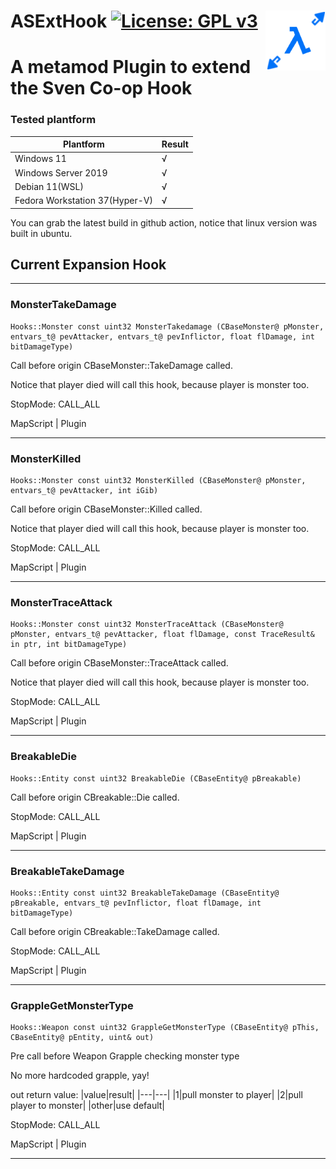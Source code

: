 # ASExtHook [![License: GPL v3](https://img.shields.io/badge/License-GPL%20v3-blue.svg)](https://www.gnu.org/licenses/gpl-3.0) <img align="right" src="./img/logo.png" alt="ASExtHook" />


# A metamod Plugin to extend the Sven Co-op Hook

### Tested plantform

|Plantform|Result|
|---|---|
|Windows 11|√|
|Windows Server 2019|√|
|Debian 11(WSL)|√|
|Fedora Workstation 37(Hyper-V)|√|

You can grab the latest build in github action, notice that linux version was built in ubuntu.

## Current Expansion Hook

---

### MonsterTakeDamage

```
Hooks::Monster const uint32 MonsterTakedamage (CBaseMonster@ pMonster, entvars_t@ pevAttacker, entvars_t@ pevInflictor, float flDamage, int bitDamageType)
```

Call before origin CBaseMonster::TakeDamage called.

Notice that player died will call this hook, because player is monster too.

StopMode: CALL_ALL

MapScript | Plugin

---

### MonsterKilled

```
Hooks::Monster const uint32 MonsterKilled (CBaseMonster@ pMonster, entvars_t@ pevAttacker, int iGib)
```

Call before origin CBaseMonster::Killed called.

Notice that player died will call this hook, because player is monster too.

StopMode: CALL_ALL

MapScript | Plugin

---

### MonsterTraceAttack

```
Hooks::Monster const uint32 MonsterTraceAttack (CBaseMonster@ pMonster, entvars_t@ pevAttacker, float flDamage, const TraceResult& in ptr, int bitDamageType)
```

Call before origin CBaseMonster::TraceAttack called.

Notice that player died will call this hook, because player is monster too.

StopMode: CALL_ALL

MapScript | Plugin

---


### BreakableDie

```
Hooks::Entity const uint32 BreakableDie (CBaseEntity@ pBreakable)
```

Call before origin CBreakable::Die called.

StopMode: CALL_ALL

MapScript | Plugin

---

### BreakableTakeDamage

```
Hooks::Entity const uint32 BreakableTakeDamage (CBaseEntity@ pBreakable, entvars_t@ pevInflictor, float flDamage, int bitDamageType)
```

Call before origin CBreakable::TakeDamage called.

StopMode: CALL_ALL

MapScript | Plugin

---

### GrappleGetMonsterType

```
Hooks::Weapon const uint32 GrappleGetMonsterType (CBaseEntity@ pThis, CBaseEntity@ pEntity, uint& out)
```

Pre call before Weapon Grapple checking monster type

No more hardcoded grapple, yay!

out return value:
|value|result|
|---|---|
|1|pull monster to player|
|2|pull player to monster|
|other|use default|

StopMode: CALL_ALL

MapScript | Plugin

---